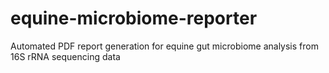 # equine-microbiome-reporter
Automated PDF report generation for equine gut microbiome analysis from 16S rRNA sequencing data
